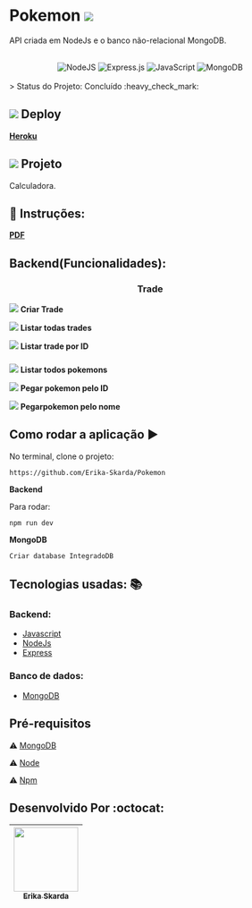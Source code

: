 # Pokemon <img src="https://github.com/Erika-Skarda/Pokemon/blob/main/pikachu.ico" />

API criada em NodeJs e o banco não-relacional MongoDB.

</br>   

<div align="center">
 <img alt="NodeJS" src="https://img.shields.io/badge/node.js-%2343853D.svg?style=for-the-badge&logo=node-dot-js&logoColor=white"/>
 <img alt="Express.js" src="https://img.shields.io/badge/express.js-%23404d59.svg?style=for-the-badge&logo=express&logoColor=%2361DAFB"/>
 <img alt="JavaScript" src="https://img.shields.io/badge/javascript-%23323330.svg?style=for-the-badge&logo=javascript&logoColor=%23F7DF1E"/>
 <img alt="MongoDB" src ="https://img.shields.io/badge/MongoDB-%234ea94b.svg?style=for-the-badge&logo=mongodb&logoColor=white"/>
</div>

</br> 
> Status do Projeto: Concluído :heavy_check_mark: 
</br> 

## <img src="https://github.com/Erika-Skarda/Pokemon/blob/main/bulbasaur_icon-icons.com_67580.ico" /> Deploy

 <b>[Heroku](https://poke-trader-erika.herokuapp.com/)</b>

## <img src="https://github.com/Erika-Skarda/Pokemon/blob/main/charmander_icon-icons.com_67576.ico" /> Projeto

Calculadora.

## 🚀 Instruções:

<b>[PDF](https://github.com/Erika-Skarda/integrado/blob/main/Teste-Backend.pdf)</b>

## Backend(Funcionalidades):

<h3 align="center"><b>Trade</b></h3>

<img src="https://github.com/Erika-Skarda/Pokemon/blob/main/pokemon.ico" /> <b>Criar Trade</b>

<img src="https://github.com/Erika-Skarda/Pokemon/blob/main/pokemon.ico" /> <b>Listar todas trades</b>

<img src="https://github.com/Erika-Skarda/Pokemon/blob/main/pokemon.ico" /> <b>Listar trade por ID</b>


<h3 align="center"><bPoekemon</b></h3>

<img src="https://github.com/Erika-Skarda/Pokemon/blob/main/pokemon.ico" /> <b>Listar todos pokemons</b>

<img src="https://github.com/Erika-Skarda/Pokemon/blob/main/pokemon.ico" /> <b>Pegar pokemon pelo ID</b>

<img src="https://github.com/Erika-Skarda/Pokemon/blob/main/pokemon.ico" /> <b>Pegarpokemon pelo nome</b>
 

## Como rodar a aplicação :arrow_forward:

No terminal, clone o projeto: 

```
https://github.com/Erika-Skarda/Pokemon

```
<b><p>Backend</p></b>

Para rodar:

```
npm run dev

```
<b><p>MongoDB</p></b>

```
Criar database IntegradoDB

```

## Tecnologias usadas: :books:

### Backend: 

- [Javascript](https://www.javascript.com/)
- [NodeJs](https://nodejs.org/en/download)
- [Express](https://expressjs.com/)

### Banco de dados:

- [MongoDB](https://www.mongodb.com/)

## Pré-requisitos

:warning: [MongoDB](https://www.mongodb.com/)

:warning: [Node](https://nodejs.org/en/download/)

:warning: [Npm](https://www.npmjs.com/)

## Desenvolvido Por :octocat:

| [<img src="https://avatars1.githubusercontent.com/u/60902843?s=400&u=fca9219fa3416ab4b849077b9248f71d44133283&v=4" width=115><br><sub>Erika Skarda</sub>](https://www.linkedin.com/in/erika-skarda/) | 
| :---: |

